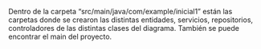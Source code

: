 Dentro de la carpeta “src/main/java/com/example/inicial1” están las carpetas donde se crearon las distintas entidades, servicios, repositorios, controladores de las distintas clases del diagrama. También se puede encontrar el main del proyecto.

